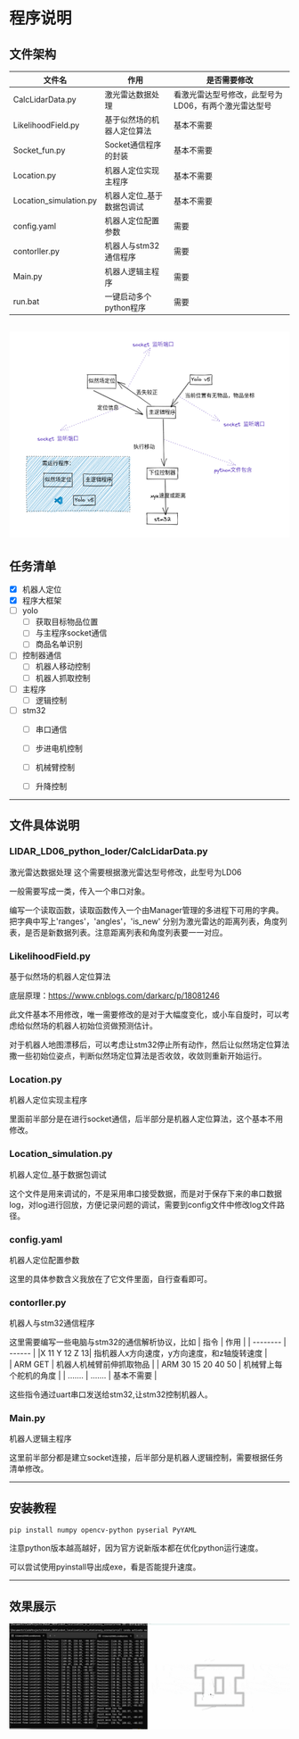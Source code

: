 # 程序说明



## 文件架构

| 文件名        | 作用    |  是否需要修改  |
| --------   | ------   | ----  |
| CalcLidarData.py| 激光雷达数据处理 |  看激光雷达型号修改，此型号为LD06，有两个激光雷达型号   |
| LikelihoodField.py     | 基于似然场的机器人定位算法 |   基本不需要    |
| Socket_fun.py     | Socket通信程序的封装 |   基本不需要    |
| Location.py        |  机器人定位实现主程序  |  基本不需要   |
| Location_simulation.py        |  机器人定位_基于数据包调试  |  基本不需要   |
| config.yaml       |  机器人定位配置参数  |  需要   |
| contorller.py        |  机器人与stm32通信程序  |  需要   |
| Main.py        |  机器人逻辑主程序  |  需要   |
| run.bat        |  一键启动多个python程序  |  需要   |

![架构](./架构.png)
---

## 任务清单

- [x] 机器人定位
- [x] 程序大框架
- [ ] yolo
  - [ ] 获取目标物品位置
  - [ ] 与主程序socket通信
  - [ ] 商品名单识别
- [ ] 控制器通信
  - [ ] 机器人移动控制
  - [ ] 机器人抓取控制
- [ ] 主程序
  - [ ] 逻辑控制
- [ ] stm32
  - [ ] 串口通信
  - [ ] 步进电机控制
  - [ ] 机械臂控制
  - [ ] 升降控制


---

## 文件具体说明

### LIDAR_LD06_python_loder/CalcLidarData.py
激光雷达数据处理
这个需要根据激光雷达型号修改，此型号为LD06

一般需要写成一类，传入一个串口对象。

编写一个读取函数，读取函数传入一个由Manager管理的多进程下可用的字典。
把字典中写上'ranges'，'angles'，'is_new'
分别为激光雷达的距离列表，角度列表，是否是新数据列表。注意距离列表和角度列表要一一对应。


### LikelihoodField.py
基于似然场的机器人定位算法

底层原理：https://www.cnblogs.com/darkarc/p/18081246

此文件基本不用修改，唯一需要修改的是对于大幅度变化，或小车自旋时，可以考虑给似然场的机器人初始位资做预测估计。

对于机器人地图漂移后，可以考虑让stm32停止所有动作，然后让似然场定位算法撒一些初始位姿点，判断似然场定位算法是否收敛，收敛则重新开始运行。

### Location.py
机器人定位实现主程序

里面前半部分是在进行socket通信，后半部分是机器人定位算法，这个基本不用修改。

### Location_simulation.py
机器人定位_基于数据包调试

这个文件是用来调试的，不是采用串口接受数据，而是对于保存下来的串口数据log，对log进行回放，方便记录问题的调试，需要到config文件中修改log文件路径。

### config.yaml
机器人定位配置参数

这里的具体参数含义我放在了它文件里面，自行查看即可。

### contorller.py
机器人与stm32通信程序

这里需要编写一些电脑与stm32的通信解析协议，比如
| 指令        | 作用    | 
| --------   | ------   |
|X 11 Y 12 Z 13| 指机器人x方向速度，y方向速度，和z轴旋转速度 |  
| ARM GET  | 机器人机械臂前伸抓取物品 | 
| ARM 30 15 20 40 50        |  机械臂上每个舵机的角度   |
| .......        |  .......  |  基本不需要   |

这些指令通过uart串口发送给stm32,让stm32控制机器人。

### Main.py
机器人逻辑主程序

这里前半部分都是建立socket连接，后半部分是机器人逻辑控制，需要根据任务清单修改。

---
## 安装教程
```
pip install numpy opencv-python pyserial PyYAML
```

注意python版本越高越好，因为官方说新版本都在优化python运行速度。

可以尝试使用pyinstall导出成exe，看是否能提升速度。

---
## 效果展示
![](demo.gif)